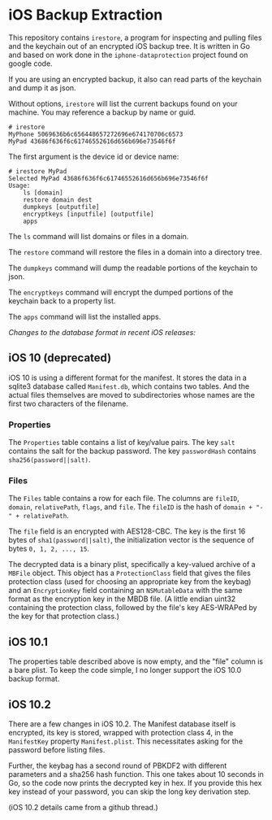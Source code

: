 # iOS Backup Extraction

This repository contains `irestore`, a program for inspecting and pulling files and the keychain out of an encrypted iOS backup tree. It is written in Go and based on work done in the `iphone-dataprotection` project found on google code. 

If you are using an encrypted backup, it also can read parts of the keychain and dump it as json. 

Without options, `irestore` will list the current backups found on your machine. You may reference a backup by name or guid.

```shell
# irestore
MyPhone 5069636b6c656448657272696e674170706c6573
MyPad 43686f636f6c61746552616d656b696e73546f6f
```

The first argument is the device id or device name:

```shell
# irestore MyPad
Selected MyPad 43686f636f6c61746552616d656b696e73546f6f
Usage:
    ls [domain]
    restore domain dest
    dumpkeys [outputfile]
    encryptkeys [inputfile] [outputfile]
    apps
```

The `ls` command will list domains or files in a domain.

The `restore` command will restore the files in a domain into a directory tree.

The `dumpkeys` command will dump the readable portions of the keychain to json.

The `encryptkeys` command will encrypt the dumped portions of the keychain back to a property list.

The `apps` command will list the installed apps.

_Changes to the database format in recent iOS releases:_

## iOS 10 (deprecated)

iOS 10 is using a different format for the manifest. It stores the data in a sqlite3 database called `Manifest.db`, which contains two tables. And the actual files themselves are moved to subdirectories whose names are the first two characters of the filename.

### Properties

The `Properties` table contains a list of key/value pairs.  The key `salt` contains the salt for the backup password. 
The key `passwordHash` contains `sha256(password||salt)`.

### Files

The `Files` table contains a row for each file. The columns are `fileID`, `domain`, `relativePath`, `flags`, and `file`.  The `fileID` is the hash of `domain + "-" + relativePath`. 

The `file` field is an encrypted with AES128-CBC.  The key is the first 16 bytes of `sha1(password||salt)`, the initialization vector is the sequence of bytes `0, 1, 2, ..., 15`. 

The decrypted data is a binary plist, specifically a key-valued archive of a `MBFile` object.  This object has a `ProtectionClass` field that gives the files protection class (used for choosing an appropriate key from the keybag) and an `EncryptionKey` field containing an `NSMutableData` with the same format as the encryption key in the MBDB file. (A little endian uint32 containing the protection class, followed by the file's key AES-WRAPed by the key for that protection class.)

## iOS 10.1

The properties table described above is now empty, and the "file" column is a bare plist. To keep the code simple, I no longer support the iOS 10.0 
backup format.


## iOS 10.2

There are a few changes in iOS 10.2.  The Manifest database itself is encrypted, its key is stored, wrapped with protection class 4, in the `ManifestKey` property `Manifest.plist`. This necessitates asking for the password before listing files.

Further, the keybag has a second round of PBKDF2 with different parameters and a sha256 hash function. This one takes about 10 seconds in Go, so the code now prints the decrypted key in hex. If you provide this hex key instead of your password, you can skip the long key derivation step.

(iOS 10.2 details came from a github thread.)
